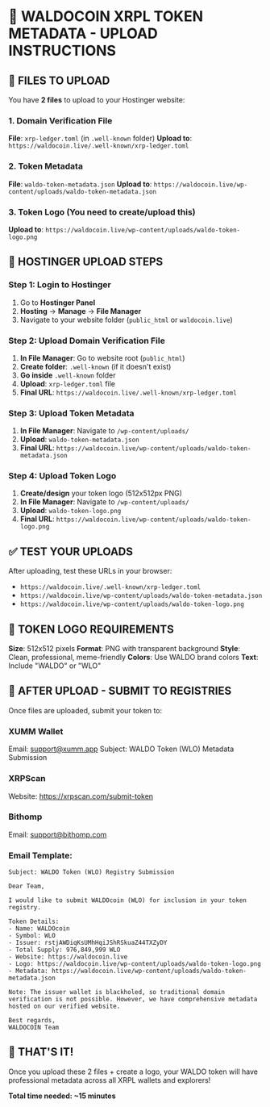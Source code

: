 # 🚀 WALDOCOIN XRPL TOKEN METADATA - UPLOAD INSTRUCTIONS

## 📁 FILES TO UPLOAD

You have **2 files** to upload to your Hostinger website:

### **1. Domain Verification File**
**File**: `xrp-ledger.toml` (in `.well-known` folder)
**Upload to**: `https://waldocoin.live/.well-known/xrp-ledger.toml`

### **2. Token Metadata**
**File**: `waldo-token-metadata.json`
**Upload to**: `https://waldocoin.live/wp-content/uploads/waldo-token-metadata.json`

### **3. Token Logo** (You need to create/upload this)
**Upload to**: `https://waldocoin.live/wp-content/uploads/waldo-token-logo.png`

## 🎯 HOSTINGER UPLOAD STEPS

### **Step 1: Login to Hostinger**
1. Go to **Hostinger Panel**
2. **Hosting** → **Manage** → **File Manager**
3. Navigate to your website folder (`public_html` or `waldocoin.live`)

### **Step 2: Upload Domain Verification File**
1. **In File Manager**: Go to website root (`public_html`)
2. **Create folder**: `.well-known` (if it doesn't exist)
3. **Go inside** `.well-known` folder
4. **Upload**: `xrp-ledger.toml` file
5. **Final URL**: `https://waldocoin.live/.well-known/xrp-ledger.toml`

### **Step 3: Upload Token Metadata**
1. **In File Manager**: Navigate to `/wp-content/uploads/`
2. **Upload**: `waldo-token-metadata.json`
3. **Final URL**: `https://waldocoin.live/wp-content/uploads/waldo-token-metadata.json`

### **Step 4: Upload Token Logo**
1. **Create/design** your token logo (512x512px PNG)
2. **In File Manager**: Navigate to `/wp-content/uploads/`
3. **Upload**: `waldo-token-logo.png`
4. **Final URL**: `https://waldocoin.live/wp-content/uploads/waldo-token-logo.png`

## ✅ TEST YOUR UPLOADS

After uploading, test these URLs in your browser:
- `https://waldocoin.live/.well-known/xrp-ledger.toml`
- `https://waldocoin.live/wp-content/uploads/waldo-token-metadata.json`
- `https://waldocoin.live/wp-content/uploads/waldo-token-logo.png`

## 🎨 TOKEN LOGO REQUIREMENTS

**Size**: 512x512 pixels
**Format**: PNG with transparent background
**Style**: Clean, professional, meme-friendly
**Colors**: Use WALDO brand colors
**Text**: Include "WALDO" or "WLO"

## 📧 AFTER UPLOAD - SUBMIT TO REGISTRIES

Once files are uploaded, submit your token to:

### **XUMM Wallet**
Email: support@xumm.app
Subject: WALDO Token (WLO) Metadata Submission

### **XRPScan**
Website: https://xrpscan.com/submit-token

### **Bithomp**
Email: support@bithomp.com

### **Email Template:**
```
Subject: WALDO Token (WLO) Registry Submission

Dear Team,

I would like to submit WALDOcoin (WLO) for inclusion in your token registry.

Token Details:
- Name: WALDOcoin
- Symbol: WLO
- Issuer: rstjAWDiqKsUMhHqiJShRSkuaZ44TXZyDY
- Total Supply: 976,849,999 WLO
- Website: https://waldocoin.live
- Logo: https://waldocoin.live/wp-content/uploads/waldo-token-logo.png
- Metadata: https://waldocoin.live/wp-content/uploads/waldo-token-metadata.json

Note: The issuer wallet is blackholed, so traditional domain verification is not possible. However, we have comprehensive metadata hosted on our verified website.

Best regards,
WALDOCOIN Team
```

## 🎯 THAT'S IT!

Once you upload these 2 files + create a logo, your WALDO token will have professional metadata across all XRPL wallets and explorers!

**Total time needed: ~15 minutes**
